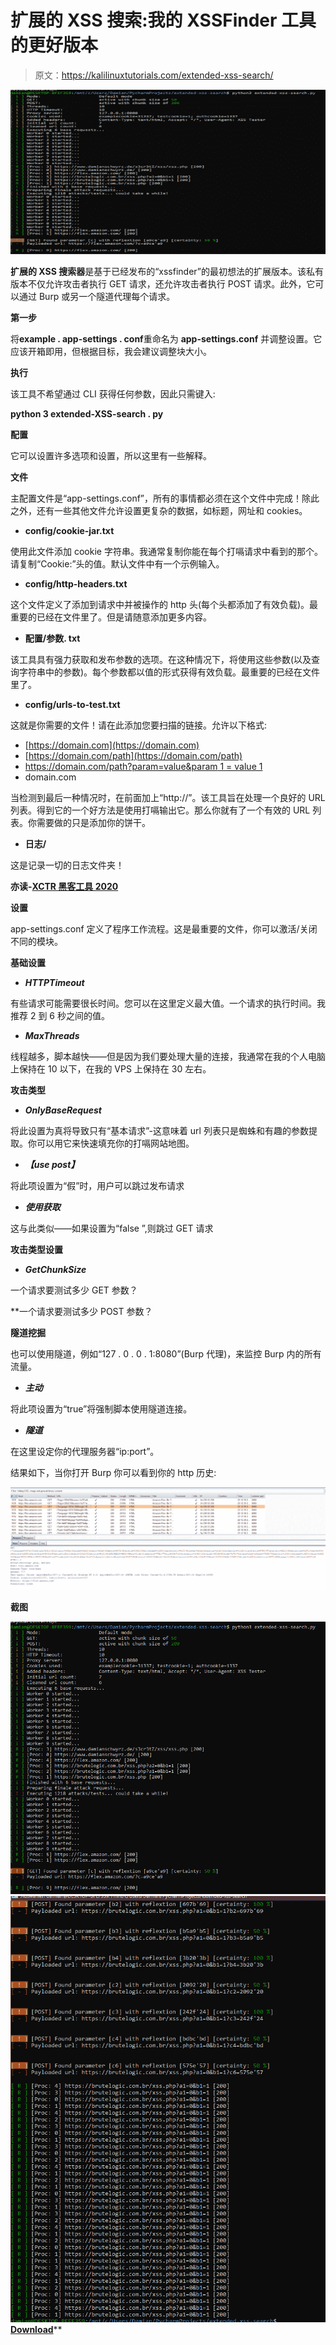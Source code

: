 # 扩展的 XSS 搜索:我的 XSSFinder 工具的更好版本

> 原文：<https://kalilinuxtutorials.com/extended-xss-search/>

[![Extended XSS Search : A Better Version Of My XSSFinder Tool](img/28b503ab7769e3abd877d30b98c12003.png "Extended XSS Search : A Better Version Of My XSSFinder Tool")](https://1.bp.blogspot.com/-FKSX5xWFoyw/XmacTNv_UUI/AAAAAAAAFXU/dhShHIXzVTQ9p8MczYaM5JIbZ6PFGXGsQCLcBGAsYHQ/s1600/extended-xss-search%25281%2529.png)

**扩展的 XSS 搜索器**是基于已经发布的“xssfinder”的最初想法的扩展版本。该私有版本不仅允许攻击者执行 GET 请求，还允许攻击者执行 POST 请求。此外，它可以通过 Burp 或另一个隧道代理每个请求。

**第一步**

将**example . app-settings . conf**重命名为 **app-settings.conf** 并调整设置。它应该开箱即用，但根据目标，我会建议调整块大小。

**执行**

该工具不希望通过 CLI 获得任何参数，因此只需键入:

**python 3 extended-XSS-search . py**

**配置**

它可以设置许多选项和设置，所以这里有一些解释。

**文件**

主配置文件是“app-settings.conf”，所有的事情都必须在这个文件中完成！除此之外，还有一些其他文件允许设置更复杂的数据，如标题，网址和 cookies。

*   **config/cookie-jar.txt**

使用此文件添加 cookie 字符串。我通常复制你能在每个打嗝请求中看到的那个。请复制“Cookie:”头的值。默认文件中有一个示例输入。

*   **config/http-headers.txt**

这个文件定义了添加到请求中并被操作的 http 头(每个头都添加了有效负载)。最重要的已经在文件里了。但是请随意添加更多内容。

*   **配置/参数. txt**

该工具具有强力获取和发布参数的选项。在这种情况下，将使用这些参数(以及查询字符串中的参数)。每个参数都以值的形式获得有效负载。最重要的已经在文件里了。

*   **config/urls-to-test.txt**

这就是你需要的文件！请在此添加您要扫描的链接。允许以下格式:

*   [https://domain.com](https://domain.com)
*   [https://domain.com/path](https://domain.com/path)
*   [https://domain.com/path?param=value&param 1 = value 1](https://domain.com/path?param=value&param1=value1)
*   domain.com

当检测到最后一种情况时，在前面加上“http://”。该工具旨在处理一个良好的 URL 列表。得到它的一个好方法是使用打嗝输出它。那么你就有了一个有效的 URL 列表。你需要做的只是添加你的饼干。

*   **日志/**

这是记录一切的日志文件夹！

**亦读-[XCTR 黑客工具 2020](https://kalilinuxtutorials.com/xctr-hacking/)**

**设置**

app-settings.conf 定义了程序工作流程。这是最重要的文件，你可以激活/关闭不同的模块。

**基础设置**

*   ***HTTPTimeout***

有些请求可能需要很长时间。您可以在这里定义最大值。一个请求的执行时间。我推荐 2 到 6 秒之间的值。

*   ***MaxThreads***

线程越多，脚本越快——但是因为我们要处理大量的连接，我通常在我的个人电脑上保持在 10 以下，在我的 VPS 上保持在 30 左右。

**攻击类型**

*   ***OnlyBaseRequest***

将此设置为真将导致只有“基本请求”-这意味着 url 列表只是蜘蛛和有趣的参数提取。你可以用它来快速填充你的打嗝网站地图。

*   ***【use post】***

将此项设置为“假”时，用户可以跳过发布请求

*   ***使用获取***

这与此类似——如果设置为“false ”,则跳过 GET 请求

**攻击类型设置**

*   ***GetChunkSize***

一个请求要测试多少 GET 参数？

 **一个请求要测试多少 POST 参数？

**隧道挖掘**

也可以使用隧道，例如“127 . 0 . 0 . 1:8080”(Burp 代理)，来监控 Burp 内的所有流量。

*   ***主动***

将此项设置为“true”将强制脚本使用隧道连接。

*   ***隧道***

在这里设定你的代理服务器“ip:port”。

结果如下，当你打开 Burp 你可以看到你的 http 历史:

![](img/da6252ffd76d5aa67186ca5e93897949.png)

**截图**

![](img/fb1f6b94195442b0d44008e2ff9dc936.png)![](img/95afa9856acee7ecf06bbe277455fbc6.png)[**Download**](https://github.com/Damian89/extended-xss-search#screenshot)**